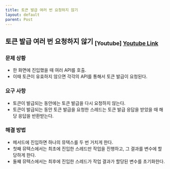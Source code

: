 ```yaml
---
title: 토큰 발급 여러 번 요청하지 않기 
layout: default
parent: Post
---
```


## 토큰 발급 여러 번 요청하지 않기 <sub>[Youtube] [Youtube Link]</sub>
### 문제 상황
- 한 화면에 진입했을 때 여러 API를 호출.<br/>
- 이때 토큰이 유효하지 않으면 각각의 API를 통해서 토큰 발급이 요청된다.<br/>

### 요구 사항
- 토큰이 발급되는 동안에는 토큰 발급을 다시 요청하지 않는다.<br/>
- 토큰이 발급되는 동안 토큰 발급을 요청한 스레드는 토큰 발급 응답을 받았을 때 해당 응답을 반환받는다.<br/>

### 해결 방법
- 메서드에 진입하면 하나의 뮤텍스를 두 번 거치게 한다.<br/>
- 첫째 뮤텍스에서는 최초에 진입한 스레드만 작업을 진행하고, 그 결과를 변수에 할당하게 한다.<br/>
- 둘쨰 뮤텍스에서는 최후에 진입한 스레드가 작업 결과가 할당된 변수를 초기화한다.<br/><br/>
  
[Youtube Link]: https://www.youtube.com/watch?v=hCi8-FPH2ps